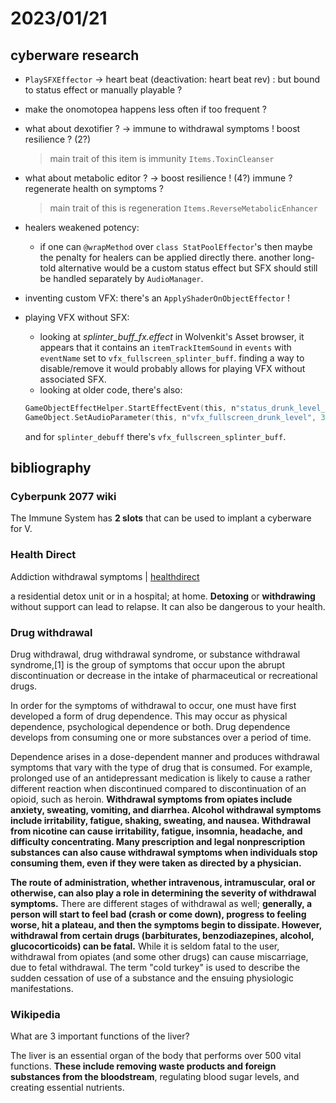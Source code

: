 # 2023/01/21

## cyberware research

- `PlaySFXEffector` -> heart beat (deactivation: heart beat rev) : but bound to status effect or manually playable ?
- make the onomotopea happens less often if too frequent ?
- what about dexotifier ? -> immune to withdrawal symptoms ! boost resilience ? (2?)
  > main trait of this item is immunity
  > `Items.ToxinCleanser`
- what about metabolic editor ? -> boost resilience ! (4?) immune ? regenerate health on symptoms ?
  > main trait of this is regeneration
  > `Items.ReverseMetabolicEnhancer`

- healers weakened potency:
  - if one can `@wrapMethod` over `class StatPoolEffector`'s  then maybe the penalty for healers can be applied directly there.
  another long-told alternative would be a custom status effect but SFX should still be handled separately by `AudioManager`.
- inventing custom VFX:
  there's an `ApplyShaderOnObjectEffector` !
- playing VFX without SFX:
  - looking at *splinter_buff_fx.effect* in Wolvenkit's Asset browser, it appears that it contains an `itemTrackItemSound` in `events` with `eventName` set to `vfx_fullscreen_splinter_buff`. finding a way to disable/remove it would probably allows for playing VFX without associated SFX.
  - looking at older code, there's also:

  ```swift
  GameObjectEffectHelper.StartEffectEvent(this, n"status_drunk_level_3");
  GameObject.SetAudioParameter(this, n"vfx_fullscreen_drunk_level", 3.00);
  ```
  
  and for `splinter_debuff` there's `vfx_fullscreen_splinter_buff`.

## bibliography

### Cyberpunk 2077 wiki

The Immune System has **2 slots** that can be used to implant a cyberware for V.

### Health Direct

Addiction withdrawal symptoms | [healthdirect](https://www.healthdirect.gov.au)

a residential detox unit or in a hospital; at home. **Detoxing** or **withdrawing** without support can lead to relapse. It can also be dangerous to your health.

### Drug withdrawal

Drug withdrawal, drug withdrawal syndrome, or substance withdrawal syndrome,[1] is the group of symptoms that occur upon the abrupt discontinuation or decrease in the intake of pharmaceutical or recreational drugs.

In order for the symptoms of withdrawal to occur, one must have first developed a form of drug dependence. This may occur as physical dependence, psychological dependence or both. Drug dependence develops from consuming one or more substances over a period of time.

Dependence arises in a dose-dependent manner and produces withdrawal symptoms that vary with the type of drug that is consumed. For example, prolonged use of an antidepressant medication is likely to cause a rather different reaction when discontinued compared to discontinuation of an opioid, such as heroin. **Withdrawal symptoms from opiates include anxiety, sweating, vomiting, and diarrhea. Alcohol withdrawal symptoms include irritability, fatigue, shaking, sweating, and nausea. Withdrawal from nicotine can cause irritability, fatigue, insomnia, headache, and difficulty concentrating. Many prescription and legal nonprescription substances can also cause withdrawal symptoms when individuals stop consuming them, even if they were taken as directed by a physician.**

**The route of administration, whether intravenous, intramuscular, oral or otherwise, can also play a role in determining the severity of withdrawal symptoms.** There are different stages of withdrawal as well; **generally, a person will start to feel bad (crash or come down), progress to feeling worse, hit a plateau, and then the symptoms begin to dissipate. However, withdrawal from certain drugs (barbiturates, benzodiazepines, alcohol, glucocorticoids) can be fatal.** While it is seldom fatal to the user, withdrawal from opiates (and some other drugs) can cause miscarriage, due to fetal withdrawal. The term "cold turkey" is used to describe the sudden cessation of use of a substance and the ensuing physiologic manifestations.

### Wikipedia

What are 3 important functions of the liver?

The liver is an essential organ of the body that performs over 500 vital functions. **These include removing waste products and foreign substances from the bloodstream**, regulating blood sugar levels, and creating essential nutrients.
